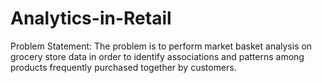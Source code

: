 # Analytics-in-Retail
Problem Statement: The problem is to perform market basket analysis on grocery store data in order to identify associations and patterns among products frequently purchased together by customers. 
